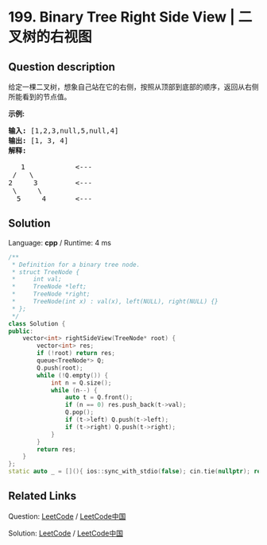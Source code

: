 # 199. Binary Tree Right Side View | 二叉树的右视图

## Question description

<!--If you want to use the English description, use <p>Given a binary tree, imagine yourself standing on the <em>right</em> side of it, return the values of the nodes you can see ordered from top to bottom.</p>

<p><strong>Example:</strong></p>

<pre>
<strong>Input:</strong>&nbsp;[1,2,3,null,5,null,4]
<strong>Output:</strong>&nbsp;[1, 3, 4]
<strong>Explanation:
</strong>
   1            &lt;---
 /   \
2     3         &lt;---
 \     \
  5     4       &lt;---
</pre> instead-->
<p>给定一棵二叉树，想象自己站在它的右侧，按照从顶部到底部的顺序，返回从右侧所能看到的节点值。</p>

<p><strong>示例:</strong></p>

<pre><strong>输入:</strong>&nbsp;[1,2,3,null,5,null,4]
<strong>输出:</strong>&nbsp;[1, 3, 4]
<strong>解释:
</strong>
   1            &lt;---
 /   \
2     3         &lt;---
 \     \
  5     4       &lt;---
</pre>




## Solution

Language: **cpp**  /  Runtime: 4 ms

```cpp
/**
 * Definition for a binary tree node.
 * struct TreeNode {
 *     int val;
 *     TreeNode *left;
 *     TreeNode *right;
 *     TreeNode(int x) : val(x), left(NULL), right(NULL) {}
 * };
 */
class Solution {
public:
    vector<int> rightSideView(TreeNode* root) {
        vector<int> res;
        if (!root) return res;
        queue<TreeNode*> Q;
        Q.push(root);
        while (!Q.empty()) {
            int n = Q.size();
            while (n--) {
                auto t = Q.front();
                if (n == 0) res.push_back(t->val);
                Q.pop();
                if (t->left) Q.push(t->left);
                if (t->right) Q.push(t->right);
            }
        }
        return res;
    }
};
static auto _ = [](){ ios::sync_with_stdio(false); cin.tie(nullptr); return 0; }();
```



## Related Links

Question: [LeetCode](https://leetcode.com/problems/binary-tree-right-side-view/description/)  /  [LeetCode中国](https://leetcode-cn.com/problems/binary-tree-right-side-view/description/)

Solution: [LeetCode](https://leetcode.com/articles/binary-tree-right-side-view/)  /  [LeetCode中国](https://leetcode-cn.com/articles/binary-tree-right-side-view/)